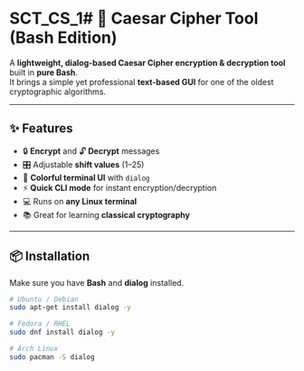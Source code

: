 # SCT_CS_1# 🔐 Caesar Cipher Tool (Bash Edition)

A **lightweight, dialog-based Caesar Cipher encryption & decryption tool** built in **pure Bash**.  
It brings a simple yet professional **text-based GUI** for one of the oldest cryptographic algorithms.

---

## ✨ Features
- 🔒 **Encrypt** and 🔓 **Decrypt** messages  
- 🎛 Adjustable **shift values** (1–25)  
- 🎨 **Colorful terminal UI** with `dialog`  
- ⚡ **Quick CLI mode** for instant encryption/decryption  
- 💻 Runs on **any Linux terminal**  
- 📚 Great for learning **classical cryptography**  

---

## 📦 Installation
Make sure you have **Bash** and **dialog** installed.  
```bash
# Ubuntu / Debian
sudo apt-get install dialog -y

# Fedora / RHEL
sudo dnf install dialog -y

# Arch Linux
sudo pacman -S dialog
